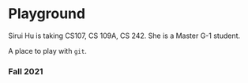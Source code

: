 # Playground

Sirui Hu is taking CS107, CS 109A, CS 242.
She is a Master G-1 student.

A place to play with `git`.

### Fall 2021
